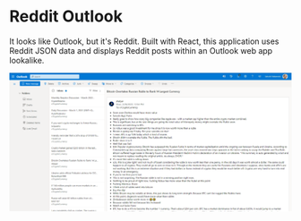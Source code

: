 # Reddit Outlook

It looks like Outlook, but it's Reddit. Built with React, this application uses Reddit JSON data and displays Reddit posts within an Outlook web app lookalike.

<img src="images/OutlookReddit.png">
